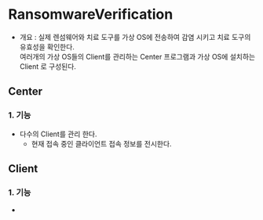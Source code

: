 # RansomwareVerification
- 개요 : 실제 렌섬웨어와 치료 도구를 가상 OS에 전송하여 감염 시키고 치료 도구의 유효성을 확인한다.
</br>  여러개의 가상 OS들의 Client를 관리하는 Center 프로그램과 가상 OS에 설치하는 Client 로 구성된다.

## Center

### 1. 기능 
- 다수의 Client를 관리 한다.
  - 현재 접속 중인 클라이언트 접속 정보를 전시한다.

## Client 

### 1. 기능
-


